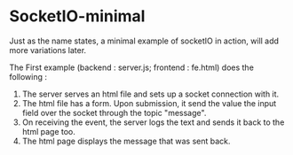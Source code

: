 # SocketIO-minimal

Just as the name states, a minimal example of socketIO in action, will add more variations later.

The First example (backend : server.js; frontend : fe.html) does the following :
<ol>
<li>The server serves an html file and sets up a socket connection with it.</li>
<li>The html file has a form. Upon submission, it send the value the input field over the socket through the topic "message".</li>
<li>On receiving the event, the server logs the text and sends it back to the html page too.</li>
<li>The html page displays the message that was sent back.</li>
</ol>

